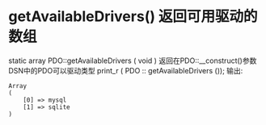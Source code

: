 # getAvailableDrivers() 返回可用驱动的数组
static array PDO::getAvailableDrivers  ( void )
返回在PDO::__construct()参数DSN中的PDO可以驱动类型
print_r ( PDO :: getAvailableDrivers ());
输出:
```
Array
(
    [0] => mysql
    [1] => sqlite
)

```
